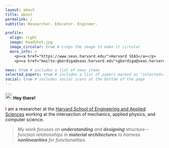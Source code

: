 ```yaml
---
layout: about
title: about
permalink: /
subtitle: Researcher. Educator. Engineer.

profile:
  align: right
  image: headshot.jpg
  image_circular: true # crops the image to make it circular
  more_info: >
    <p><a href="https://www.seas.harvard.edu/">Harvard SEAS</a></p>
    <p><a href="mailto:gbordiga@seas.harvard.edu">gbordiga@seas.harvard.edu</a></p>

news: true # includes a list of news items
selected_papers: true # includes a list of papers marked as "selected={true}"
social: true # includes social icons at the bottom of the page
---
```


#### <img src="https://media.giphy.com/media/hvRJCLFzcasrR4ia7z/giphy.gif" width="22"> Hey there!

I am a researcher at the [Harvard School of Engineering and Applied Sciences](https://www.seas.harvard.edu/) working at the intersection of mechanics, applied physics, and computer science.

> *My work focuses on **understanding** and **designing** structure--function relationships in **material architectures** to harness **nonlinearities** for functionalities.*

